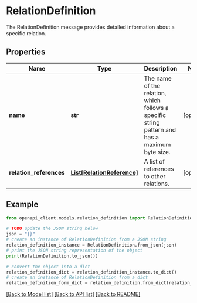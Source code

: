 # RelationDefinition

The RelationDefinition message provides detailed information about a specific relation.

## Properties

Name | Type | Description | Notes
------------ | ------------- | ------------- | -------------
**name** | **str** | The name of the relation, which follows a specific string pattern and has a maximum byte size. | [optional] 
**relation_references** | [**List[RelationReference]**](RelationReference.md) | A list of references to other relations. | [optional] 

## Example

```python
from openapi_client.models.relation_definition import RelationDefinition

# TODO update the JSON string below
json = "{}"
# create an instance of RelationDefinition from a JSON string
relation_definition_instance = RelationDefinition.from_json(json)
# print the JSON string representation of the object
print(RelationDefinition.to_json())

# convert the object into a dict
relation_definition_dict = relation_definition_instance.to_dict()
# create an instance of RelationDefinition from a dict
relation_definition_form_dict = relation_definition.from_dict(relation_definition_dict)
```
[[Back to Model list]](../README.md#documentation-for-models) [[Back to API list]](../README.md#documentation-for-api-endpoints) [[Back to README]](../README.md)


